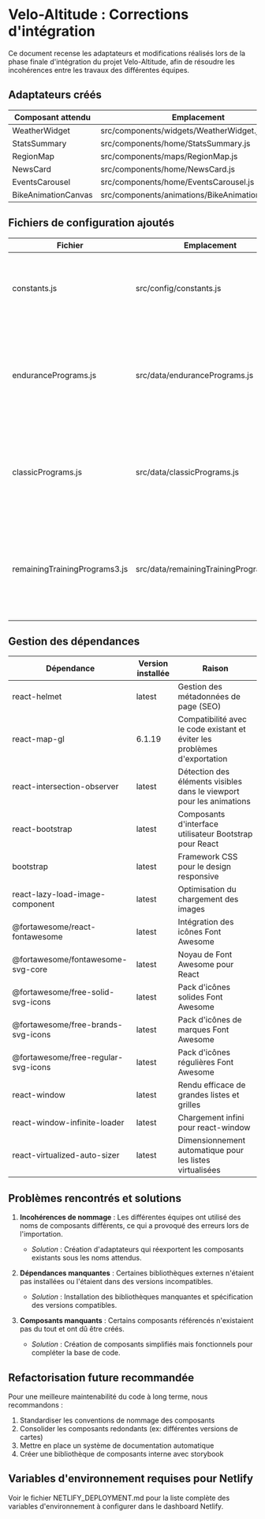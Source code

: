 # Velo-Altitude : Corrections d'intégration

Ce document recense les adaptateurs et modifications réalisés lors de la phase finale d'intégration du projet Velo-Altitude, afin de résoudre les incohérences entre les travaux des différentes équipes.

## Adaptateurs créés

| Composant attendu | Emplacement | Adaptateur vers |
|-------------------|-------------|-----------------|
| WeatherWidget | src/components/widgets/WeatherWidget.js | components/weather/WeatherDashboard.js |
| StatsSummary | src/components/home/StatsSummary.js | components/training/TrainingStats.js |
| RegionMap | src/components/maps/RegionMap.js | components/cols/MapComponent.js |
| NewsCard | src/components/home/NewsCard.js | Créé directement |
| EventsCarousel | src/components/home/EventsCarousel.js | Créé directement |
| BikeAnimationCanvas | src/components/animations/BikeAnimationCanvas.js | Créé directement |

## Fichiers de configuration ajoutés

| Fichier | Emplacement | Description |
|---------|-------------|-------------|
| constants.js | src/config/constants.js | Fichier de constantes globales avec API_BASE_URL, clés d'API et autres paramètres |
| endurancePrograms.js | src/data/endurancePrograms.js | Programmes d'entraînement d'endurance pour cyclistes, adaptés pour être compatibles avec le FTPCalculator et les zones d'entraînement |
| classicPrograms.js | src/data/classicPrograms.js | Programmes d'entraînement classiques pour cyclistes, incluant le développement de puissance et la préparation aux compétitions |
| remainingTrainingPrograms3.js | src/data/remainingTrainingPrograms3.js | Programmes complémentaires axés sur la maîtrise technique et la préparation mentale, conçus pour fonctionner avec le FTPCalculator |

## Gestion des dépendances

| Dépendance | Version installée | Raison |
|------------|-------------------|--------|
| react-helmet | latest | Gestion des métadonnées de page (SEO) |
| react-map-gl | 6.1.19 | Compatibilité avec le code existant et éviter les problèmes d'exportation |
| react-intersection-observer | latest | Détection des éléments visibles dans le viewport pour les animations |
| react-bootstrap | latest | Composants d'interface utilisateur Bootstrap pour React |
| bootstrap | latest | Framework CSS pour le design responsive |
| react-lazy-load-image-component | latest | Optimisation du chargement des images |
| @fortawesome/react-fontawesome | latest | Intégration des icônes Font Awesome |
| @fortawesome/fontawesome-svg-core | latest | Noyau de Font Awesome pour React |
| @fortawesome/free-solid-svg-icons | latest | Pack d'icônes solides Font Awesome |
| @fortawesome/free-brands-svg-icons | latest | Pack d'icônes de marques Font Awesome |
| @fortawesome/free-regular-svg-icons | latest | Pack d'icônes régulières Font Awesome |
| react-window | latest | Rendu efficace de grandes listes et grilles |
| react-window-infinite-loader | latest | Chargement infini pour react-window |
| react-virtualized-auto-sizer | latest | Dimensionnement automatique pour les listes virtualisées |

## Problèmes rencontrés et solutions

1. **Incohérences de nommage** : Les différentes équipes ont utilisé des noms de composants différents, ce qui a provoqué des erreurs lors de l'importation.
   - *Solution* : Création d'adaptateurs qui réexportent les composants existants sous les noms attendus.

2. **Dépendances manquantes** : Certaines bibliothèques externes n'étaient pas installées ou l'étaient dans des versions incompatibles.
   - *Solution* : Installation des bibliothèques manquantes et spécification des versions compatibles.

3. **Composants manquants** : Certains composants référencés n'existaient pas du tout et ont dû être créés.
   - *Solution* : Création de composants simplifiés mais fonctionnels pour compléter la base de code.

## Refactorisation future recommandée

Pour une meilleure maintenabilité du code à long terme, nous recommandons :

1. Standardiser les conventions de nommage des composants
2. Consolider les composants redondants (ex: différentes versions de cartes)
3. Mettre en place un système de documentation automatique
4. Créer une bibliothèque de composants interne avec storybook

## Variables d'environnement requises pour Netlify

Voir le fichier NETLIFY_DEPLOYMENT.md pour la liste complète des variables d'environnement à configurer dans le dashboard Netlify.
